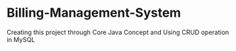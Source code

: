 # Billing-Management-System
Creating this project through Core Java Concept and Using CRUD operation in MySQL

